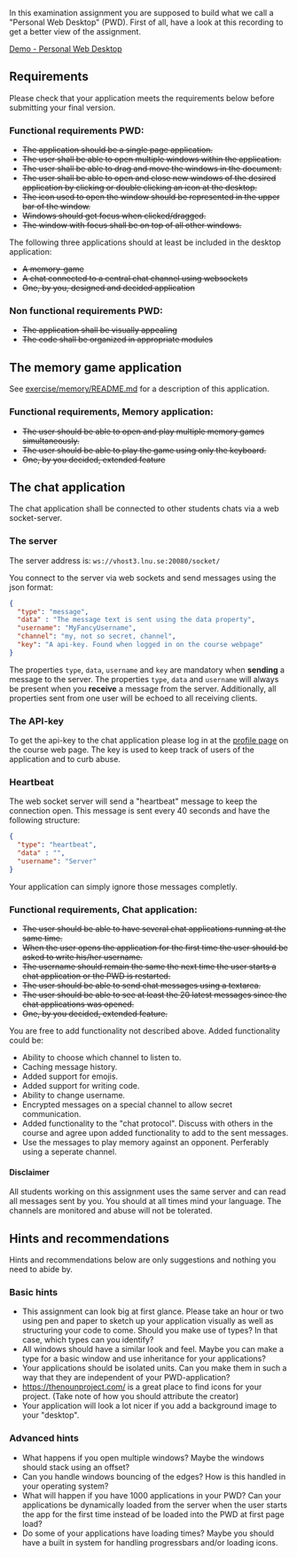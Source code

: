 In this examination assignment you are supposed to build what we call a "Personal Web Desktop" (PWD).  First of all, have a look at this recording to get a better view of the assignment.

[Demo - Personal Web Desktop](https://youtu.be/zHFjfoUWONY)

## Requirements
Please check that your application meets the requirements below before submitting your final version.

### Functional requirements PWD:
* ~~The application should be a single page application.~~
* ~~The user shall be able to open multiple windows within the application.~~
* ~~The user shall be able to drag and move the windows in the document.~~
* ~~The user shall be able to open and close new windows of the desired application by clicking or double clicking an icon at the desktop.~~
* ~~The icon used to open the window should be represented in the upper bar of the window.~~
* ~~Windows should get focus when clicked/dragged.~~
* ~~The window with focus shall be on top of all other windows.~~

The following three applications should at least be included in the desktop application:
* ~~A memory-game~~
* ~~A chat connected to a central chat channel using websockets~~
* ~~One, by you, designed and decided application~~

### Non functional requirements PWD:
* ~~The application shall be visually appealing~~
* ~~The code shall be organized in appropriate modules~~

## The memory game application
See [exercise/memory/README.md](https://github.com/1dv022/exercise/blob/memory/exercise/memory/README.md) for a description of this application.

### Functional requirements, Memory application:
* ~~The user should be able to open and play multiple memory games simultaneously.~~
* ~~The user should be able to play the game using only the keyboard.~~
* ~~One, by you decided, extended feature~~

## The chat application
The chat application shall be connected to other students chats via a web socket-server.

### The server
The server address is: `ws://vhost3.lnu.se:20080/socket/`

You connect to the server via web sockets and send messages using the json format:

```json
{
  "type": "message",
  "data" : "The message text is sent using the data property",
  "username": "MyFancyUsername",
  "channel": "my, not so secret, channel",
  "key": "A api-key. Found when logged in on the course webpage"
}
```
The properties `type`, `data`, `username` and `key` are mandatory when **sending** a message to the server.
The properties `type`, `data` and  `username` will always be present when you **receive** a message from the server. Additionally, all properties sent from one user will be echoed to all receiving clients.

### The API-key
To get the api-key to the chat application please log in at the [profile page](https://coursepress.lnu.se/kurs/klientbaserad-webbprogrammering/course-information/profile-information/) on the course web page.
The key is used to keep track of users of the application and to curb abuse.

### Heartbeat
The web socket server will send a "heartbeat" message to keep the connection open. This message is sent every 40 seconds and have the following structure:
```json
{
  "type": "heartbeat",
  "data" : "",
  "username": "Server"
}
```

Your application can simply ignore those messages completly.

### Functional requirements, Chat application:
* ~~The user should be able to have several chat applications running at the same time.~~
* ~~When the user opens the application for the first time the user should be asked to write his/her username.~~
* ~~The username should remain the same the next time the user starts a chat application or the PWD is restarted.~~
* ~~The user should be able to send chat messages using a textarea.~~
* ~~The user should be able to see at least the 20 latest messages since the chat applications was opened.~~
* ~~One, by you decided, extended feature.~~

You are free to add functionality not described above. Added functionality could be:
* Ability to choose which channel to listen to.
* Caching message history.
* Added support for emojis.
* Added support for writing code.
* Ability to change username.
* Encrypted messages on a special channel to allow secret communication.
* Added functionality to the "chat protocol". Discuss with others in the course and agree upon added functionality to add to the sent messages.
* Use the messages to play memory against an opponent. Perferably using a seperate channel.

#### Disclaimer
All students working on this assignment uses the same server and can read all messages sent by you. You should at all times mind your language. The channels are monitored and abuse will not be tolerated.

## Hints and recommendations
Hints and recommendations below are only suggestions and nothing you need to abide by.

### Basic hints
* This assignment can look big at first glance. Please take an hour or two using pen and paper to sketch up your application visually as well as structuring your code to come. Should you make use of types? In that case, which types can you identify?
* All windows should have a similar look and feel. Maybe you can make a type for a basic window and use inheritance for your applications?
* Your applications should be isolated units. Can you make them in such a way that they are independent of your PWD-application?
* https://thenounproject.com/ is a great place to find icons for your project. (Take note of how you should attribute the creator)
* Your application will look a lot nicer if you add a background image to your "desktop".

### Advanced hints
* What happens if you open multiple windows? Maybe the windows should stack using an offset?
* Can you handle windows bouncing of the edges? How is this handled in your operating system?
* What will happen if you have 1000 applications in your PWD? Can your applications be dynamically loaded from the server when the user starts the app for the first time instead of be loaded into the PWD at first page load?  
* Do some of your applications have loading times? Maybe you should have a built in system for handling progressbars and/or loading icons.
